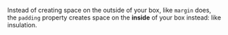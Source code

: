 Instead of creating space on the outside of your box, like `margin` does, the `padding` property creates space on the **inside** of your box instead: like insulation.
